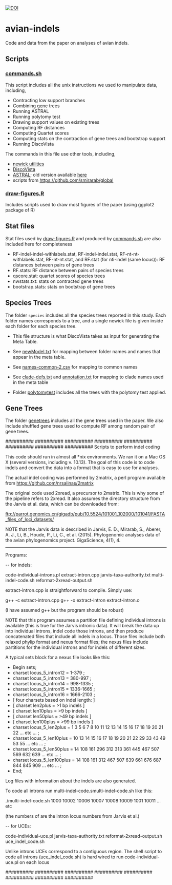 [![DOI](https://zenodo.org/badge/189260858.svg)](https://zenodo.org/badge/latestdoi/189260858)

# avian-indels

Code and data from the paper on analyses of avian indels. 

## Scripts

### [commands.sh](commands.sh)

This script includes all the unix instructions we used to manipulate data, including, 

* Contracting low support branches
* Combining gene trees
* Running ASTRAL
* Running polytomy test
* Drawing support values on existing trees
* Computing RF distances
* Computing Quartet scores 
* Computing stats on the contraction of gene trees and bootstrap support
* Running DiscoVista

The commands in this file use other tools, including,
* [newick utilities](http://cegg.unige.ch/newick_utils)
* [DiscoVista](https://github.com/esayyari/DiscoVista/)
* [ASTRAL](https://github.com/smirarab/ASTRAL); old version available [here](https://github.com/smirarab/astralhistory)
* scripts from https://github.com/smirarab/global


### [draw-figures.R](draw-figures.R)

Includes scripts used to draw most figures of the paper (using ggplot2 package of R)


## Stat files

Stat files used by [draw-figures.R](draw-figures.R) and produced by [commands.sh](commands.sh) are also included here for completeness 
* RF-indel-indel-withlabels.stat, RF-indel-indel.stat, RF-nt-nt-withlabels.stat, RF-nt-nt.stat, and RF.stat (for nti-indel (same locus)): RF distances between pairs of gene trees
* RF.stats: RF distance between pairs of species trees
* qscore.stat: quartet scores of species trees
* nwstats.txt: stats on contracted gene trees
* bootstrap.stats: stats on bootstrap of gene trees



## Species Trees

The folder `species` includes all the species trees reported in this study. 
Each folder names corresponds to a tree, and a single newick file is given inside each folder for each species tree. 
- This file structure is what DiscoVista takes as input for generating the Meta Table. 
- See [newModel.txt](newModel.txt) for mapping between folder names and names that appear in the meta table. 
- See [names-common-2.csv](names-common-2.csv) for mapping to common names 
- See [clade-defs.txt](clade-defs.txt) and [annotation.txt](annotation.txt) for mapping to clade names used in the meta table

- Folder [polytomytest](polytomytest) includes all the trees with the polytomy test applied. 

## Gene Trees

The folder [genetrees](genetrees) includes all the gene trees used in the paper. We also include shuffled gene trees used to compute RF among random pair of gene trees. 


########## ########## ########## ########## ########## ########## ########## ##########
Scripts to perform indel coding

This code should run in almost all *nix environments. We ran it on a Mac OS X (several
versions, including v. 10.13). The goal of this code is to code indels and convert the 
data into a format that is easy to use for analyses.

The actual indel coding was performed by 2matrix, a perl program available from 
https://github.com/nrsalinas/2matrix

The original code used 2xread, a precursor to 2matrix. This is why some of the pipeline
refers to 2xread. It also assumes the directory structure from the Jarvis et al. data,
which can be downloaded from:

ftp://parrot.genomics.cn/gigadb/pub/10.5524/101001_102000/101041/FASTA_files_of_loci_datasets/

NOTE that the Jarvis data is described in Jarvis, E. D., Mirarab, S., Aberer, A. J., Li, B., 
Houde, P., Li, C., et al. (2015). Phylogenomic analyses data of the avian phylogenomics 
project. GigaScience, 4(1), 4.

---------- ---------- ---------- ---------- ---------- ---------- ---------- ---------- 
Programs:

-- for indels:

code-individual-introns.pl
extract-intron.cpp
jarvis-taxa-authority.txt
multi-indel-code.sh
reformat-2xread-output.sh

extract-intron.cpp is straightforward to compile. Simply use:

g++ -c extract-intron.cpp
g++ -o extract-intron extract-intron.o

(I have assumed g++ but the program should be robust)

NOTE that this program assumes a partition file defining individual introns is available
(this is true for the Jarvis intronic data). It will break the data up into individual
introns, indel code those introns, and then produce concatenated files that include all
indels in a locus. Those files include both relaxed phylip format and nexus format files;
the nexus files include partitions for the individual introns and for indels of different
sizes.

A typical sets block for a nexus file looks like this:

* Begin sets;
* 	charset locus_5_intron12 = 1-379 ;
* 	charset locus_5_intron13 = 380-997 ;
* 	charset locus_5_intron14 = 998-1335 ;
* 	charset locus_5_intron15 = 1336-1665 ;
* 	charset locus_5_intron16 = 1666-2103 ;
* 	[ four charsets based on indel length: ]
* 	[   charset len2plus   = >1 bp indels  ]
* 	[   charset len10plus  = >9 bp indels  ]
* 	[   charset len50plus  = >49 bp indels ]
* 	[   charset len100plus = >99 bp indels ]
* 	charset locus_5_len2plus = 1 3 5 6 7 8 10 11 12 13 14 15 16 17 18 19 20 21 22 ... etc ... ;
* 	charset locus_5_len10plus = 10 13 14 15 16 17 18 19 20 21 22 29 33 43 49 53 55 ... etc ...  ;
* 	charset locus_5_len50plus = 14 108 161 296 312 313 361 445 467 507 569 632 639 ... etc ... ;
* 	charset locus_5_len100plus = 14 108 161 312 467 507 639 661 676 687 844 845 909 ... etc ...  ;
* End;

Log files with information about the indels are also generated.

To code all introns run multi-indel-code.smulti-indel-code.sh like this:

./multi-indel-code.sh 1000 10002 10006 10007 10008 10009 1001 10011 ... etc

(the numbers of are the intron locus numbers from Jarvis et al.)

-- for UCEs:

code-individual-uce.pl
jarvis-taxa-authority.txt
reformat-2xread-output.sh
uce_indel_code.sh

Unlike introns UCEs correspond to a contiguous region. The shell script to code all introns
(uce_indel_code.sh) is hard wired to run code-individual-uce.pl on each locus

########## ########## ########## ########## ########## ########## ########## ##########
